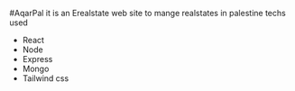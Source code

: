 #AqarPal 
it is an Erealstate  web site to mange realstates in palestine 
techs used 
<ul>
  <li>React</li>
  <li>Node</li>
  <li>Express</li>
  <li>Mongo</li>
  <li>Tailwind css</li>
</ul>
